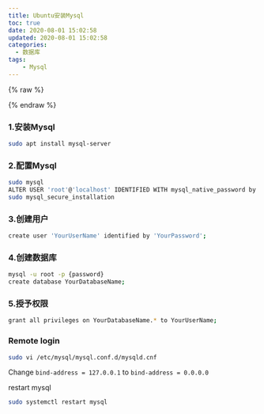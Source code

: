 ```yaml
---
title: Ubuntu安装Mysql
toc: true
date: 2020-08-01 15:02:58
updated: 2020-08-01 15:02:58
categories:
  - 数据库
tags:
    - Mysql
---
```


{% raw %}<div class="post-summary">{% endraw %}
在Ubuntu服务器上安装Mysql数据库，并进行相应配置。
{% raw %}</div>{% endraw %}

<!-- more -->
<style type="text/css">
.post-summary { display: none; }
</style>

### 1.安装Mysql
``` bash
sudo apt install mysql-server
```
### 2.配置Mysql
``` bash
sudo mysql
ALTER USER 'root'@'localhost' IDENTIFIED WITH mysql_native_password by 'mynewpassword';
sudo mysql_secure_installation
```
### 3.创建用户
``` bash
create user 'YourUserName' identified by 'YourPassword';
```
### 4.创建数据库
``` bash
mysql -u root -p {password}
create database YourDatabaseName;
```
### 5.授予权限
``` bash
grant all privileges on YourDatabaseName.* to YourUserName;
```

### Remote login

``` bash
sudo vi /etc/mysql/mysql.conf.d/mysqld.cnf
```

Change ``` bind-address = 127.0.0.1 ``` to ``` bind-address = 0.0.0.0 ```

restart mysql 

``` bash
sudo systemctl restart mysql
```